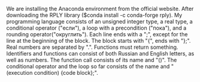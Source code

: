 We are installing the Anaconda environment from the official website. After downloading the RPLY library ($conda install -c conda-forge rply).
My programming language consists of an unsigned integer type, a real type, a conditional operator ("если"), a loop with a precondition ("пока"), and a rounding operator("округлить"). 
Each line ends with a ";", except for the line at the beginning of the block. The block starts with "{", ends with "};". 
Real numbers are separated by ".". Functions must return something. Identifiers and functions can consist of both Russian and English letters, as well as numbers.
The function call consists of its name and "()". The conditional operator and the loop so far consists of the name and "(execution condition) {code block};".
